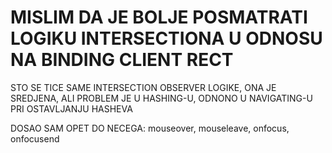 # MISLIM DA JE BOLJE POSMATRATI LOGIKU INTERSECTIONA U ODNOSU NA BINDING CLIENT RECT

STO SE TICE SAME INTERSECTION OBSERVER LOGIKE, ONA JE SREDJENA, ALI PROBLEM JE U HASHING-U, ODNONO U NAVIGATING-U PRI OSTAVLJANJU HASHEVA

DOSAO SAM OPET DO NECEGA: mouseover, mouseleave, onfocus, onfocusend

